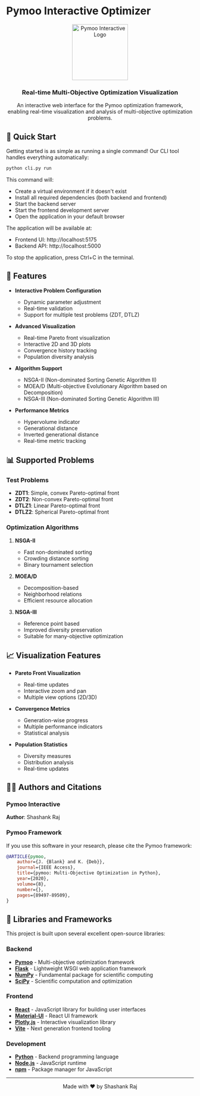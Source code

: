 # Pymoo Interactive Optimizer

<div align="center">
  <img src="frontend/public/optimization.svg" alt="Pymoo Interactive Logo" width="150"/>
  <h3>Real-time Multi-Objective Optimization Visualization</h3>
  <p>An interactive web interface for the Pymoo optimization framework, enabling real-time visualization and analysis of multi-objective optimization problems.</p>
</div>

## 🚀 Quick Start

Getting started is as simple as running a single command! Our CLI tool handles everything automatically:

```bash
python cli.py run
```

This command will:
- Create a virtual environment if it doesn't exist
- Install all required dependencies (both backend and frontend)
- Start the backend server
- Start the frontend development server
- Open the application in your default browser

The application will be available at:
- Frontend UI: http://localhost:5175
- Backend API: http://localhost:5000

To stop the application, press Ctrl+C in the terminal.

## 🌟 Features

- **Interactive Problem Configuration**
  - Dynamic parameter adjustment
  - Real-time validation
  - Support for multiple test problems (ZDT, DTLZ)

- **Advanced Visualization**
  - Real-time Pareto front visualization
  - Interactive 2D and 3D plots
  - Convergence history tracking
  - Population diversity analysis

- **Algorithm Support**
  - NSGA-II (Non-dominated Sorting Genetic Algorithm II)
  - MOEA/D (Multi-objective Evolutionary Algorithm based on Decomposition)
  - NSGA-III (Non-dominated Sorting Genetic Algorithm III)

- **Performance Metrics**
  - Hypervolume indicator
  - Generational distance
  - Inverted generational distance
  - Real-time metric tracking

## 📊 Supported Problems

### Test Problems
- **ZDT1**: Simple, convex Pareto-optimal front
- **ZDT2**: Non-convex Pareto-optimal front
- **DTLZ1**: Linear Pareto-optimal front
- **DTLZ2**: Spherical Pareto-optimal front

### Optimization Algorithms
1. **NSGA-II**
   - Fast non-dominated sorting
   - Crowding distance sorting
   - Binary tournament selection

2. **MOEA/D**
   - Decomposition-based
   - Neighborhood relations
   - Efficient resource allocation

3. **NSGA-III**
   - Reference point based
   - Improved diversity preservation
   - Suitable for many-objective optimization

## 📈 Visualization Features

- **Pareto Front Visualization**
  - Real-time updates
  - Interactive zoom and pan
  - Multiple view options (2D/3D)

- **Convergence Metrics**
  - Generation-wise progress
  - Multiple performance indicators
  - Statistical analysis

- **Population Statistics**
  - Diversity measures
  - Distribution analysis
  - Real-time updates

## 👨‍💻 Authors and Citations

### Pymoo Interactive
**Author**: Shashank Raj

### Pymoo Framework
If you use this software in your research, please cite the Pymoo framework:

```bibtex
@ARTICLE{pymoo,
    author={J. {Blank} and K. {Deb}},
    journal={IEEE Access},
    title={pymoo: Multi-Objective Optimization in Python},
    year={2020},
    volume={8},
    number={},
    pages={89497-89509},
}
```

## 🙏 Libraries and Frameworks

This project is built upon several excellent open-source libraries:

### Backend
- **[Pymoo](https://pymoo.org/)** - Multi-objective optimization framework
- **[Flask](https://flask.palletsprojects.com/)** - Lightweight WSGI web application framework
- **[NumPy](https://numpy.org/)** - Fundamental package for scientific computing
- **[SciPy](https://scipy.org/)** - Scientific computation and optimization

### Frontend
- **[React](https://reactjs.org/)** - JavaScript library for building user interfaces
- **[Material-UI](https://mui.com/)** - React UI framework
- **[Plotly.js](https://plotly.com/javascript/)** - Interactive visualization library
- **[Vite](https://vitejs.dev/)** - Next generation frontend tooling

### Development
- **[Python](https://www.python.org/)** - Backend programming language
- **[Node.js](https://nodejs.org/)** - JavaScript runtime
- **[npm](https://www.npmjs.com/)** - Package manager for JavaScript

---

<div align="center">
  Made with ❤️ by Shashank Raj
</div>
